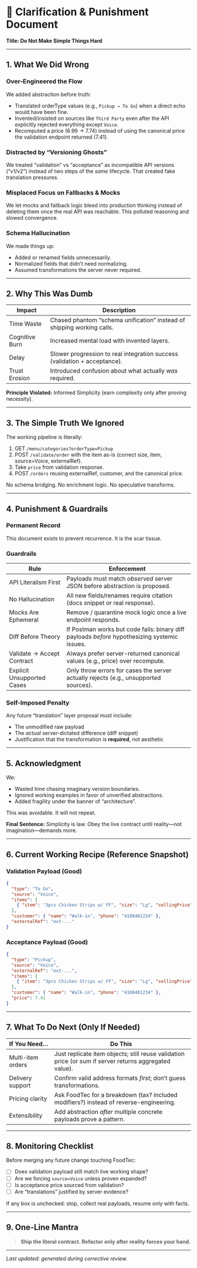 # 🚨 Clarification & Punishment Document
**Title: Do Not Make Simple Things Hard**

---
## 1. What We Did Wrong
### Over-Engineered the Flow
We added abstraction before truth:
- Translated orderType values (e.g., `Pickup → To Go`) when a direct echo would have been fine.
- Invented/insisted on sources like `Third Party` even after the API explicitly rejected everything except `Voice`.
- Recomputed a price (6.99 → 7.74) instead of using the canonical price the validation endpoint returned (7.41).

### Distracted by “Versioning Ghosts”
We treated “validation” vs “acceptance” as incompatible API versions (“v1/v2”) instead of two steps of the *same* lifecycle. That created fake translation pressures.

### Misplaced Focus on Fallbacks & Mocks
We let mocks and fallback logic bleed into production thinking instead of deleting them once the real API was reachable. This polluted reasoning and slowed convergence.

### Schema Hallucination
We made things up:
- Added or renamed fields unnecessarily.
- Normalized fields that didn’t need normalizing.
- Assumed transformations the server never required.

---
## 2. Why This Was Dumb
| Impact | Description |
|--------|-------------|
| Time Waste | Chased phantom “schema unification” instead of shipping working calls. |
| Cognitive Burn | Increased mental load with invented layers. |
| Delay | Slower progression to real integration success (validation + acceptance). |
| Trust Erosion | Introduced confusion about what actually *was* required. |

**Principle Violated:** Informed Simplicity (earn complexity only after proving necessity).

---
## 3. The Simple Truth We Ignored
The working pipeline is literally:
1. GET `/menu/categories?orderType=Pickup`
2. POST `/validate/order` with the item as-is (correct size, item, source=Voice, externalRef).
3. Take `price` from validation response.
4. POST `/orders` reusing externalRef, customer, and the canonical price.

No schema bridging. No enrichment logic. No speculative transforms.

---
## 4. Punishment & Guardrails
### Permanent Record
This document exists to prevent recurrence. It is the scar tissue.

### Guardrails
| Rule | Enforcement |
|------|-------------|
| API Literalism First | Payloads must match *observed* server JSON before abstraction is proposed. |
| No Hallucination | All new fields/renames require citation (docs snippet or real response). |
| Mocks Are Ephemeral | Remove / quarantine mock logic once a live endpoint responds. |
| Diff Before Theory | If Postman works but code fails: binary diff payloads *before* hypothesizing systemic issues. |
| Validate → Accept Contract | Always prefer server-returned canonical values (e.g., price) over recompute. |
| Explicit Unsupported Cases | Only throw errors for cases the server actually rejects (e.g., unsupported sources). |

### Self-Imposed Penalty
Any future “translation” layer proposal must include:
- The unmodified raw payload
- The *actual* server-dictated difference (diff snippet)
- Justification that the transformation is **required**, not aesthetic

---
## 5. Acknowledgment
We:
- Wasted time chasing imaginary version boundaries.
- Ignored working examples in favor of unverified abstractions.
- Added fragility under the banner of “architecture”.

This was avoidable. It will not repeat.

**Final Sentence:** Simplicity is law. Obey the live contract until reality—not imagination—demands more.

---
## 6. Current Working Recipe (Reference Snapshot)
### Validation Payload (Good)
```json
{
  "type": "To Go",
  "source": "Voice",
  "items": [
    { "item": "3pcs Chicken Strips w/ FF", "size": "Lg", "sellingPrice": 6.99, "externalRef": "ext-...-i0" }
  ],
  "customer": { "name": "Walk-in", "phone": "4108481234" },
  "externalRef": "ext-..."
}
```
### Acceptance Payload (Good)
```json
{
  "type": "Pickup",
  "source": "Voice",
  "externalRef": "ext-...",
  "items": [
    { "item": "3pcs Chicken Strips w/ FF", "size": "Lg", "sellingPrice": 6.99, "externalRef": "ext-...-i0" }
  ],
  "customer": { "name": "Walk-in", "phone": "4108481234" },
  "price": 7.41
}
```

---
## 7. What To Do Next (Only If Needed)
| If You Need… | Do This |
|--------------|---------|
| Multi-item orders | Just replicate item objects; still reuse validation price (or sum if server returns aggregated value). |
| Delivery support | Confirm valid address formats *first*; don’t guess transformations. |
| Pricing clarity | Ask FoodTec for a breakdown (tax? included modifiers?) instead of reverse-engineering. |
| Extensibility | Add abstraction *after* multiple concrete payloads prove a pattern. |

---
## 8. Monitoring Checklist
Before merging any future change touching FoodTec:
- [ ] Does validation payload still match live working shape?
- [ ] Are we forcing `source=Voice` unless proven expanded?
- [ ] Is acceptance price sourced from validation?
- [ ] Are “translations” justified by server evidence?

If any box is unchecked: stop, collect real payloads, resume only with facts.

---
## 9. One-Line Mantra
> **Ship the literal contract. Refactor only after reality forces your hand.**

---
_Last updated: generated during corrective review._
